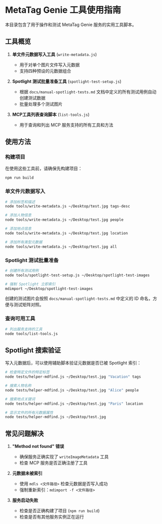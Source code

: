 # MetaTag Genie 工具使用指南

本目录包含了用于操作和测试 MetaTag Genie 服务的实用工具脚本。

## 工具概览

1. **单文件元数据写入工具** (`write-metadata.js`)
   - 用于对单个图片文件写入元数据
   - 支持四种预设的元数据组合

2. **Spotlight 测试批量准备工具** (`spotlight-test-setup.js`)
   - 根据 `docs/manual-spotlight-tests.md` 文档中定义的所有测试用例自动创建测试数据
   - 批量处理多个测试图片

3. **MCP工具列表查询脚本** (`list-tools.js`)
   - 用于查询和列出 MCP 服务支持的所有工具和方法

## 使用方法

### 构建项目

在使用这些工具前，请确保先构建项目：

```bash
npm run build
```

### 单文件元数据写入

```bash
# 添加标签和描述
node tools/write-metadata.js ~/Desktop/test.jpg tags-desc

# 添加人物信息
node tools/write-metadata.js ~/Desktop/test.jpg people

# 添加地点信息
node tools/write-metadata.js ~/Desktop/test.jpg location

# 添加所有类型元数据
node tools/write-metadata.js ~/Desktop/test.jpg all
```

### Spotlight 测试批量准备

```bash
# 创建所有测试用例
node tools/spotlight-test-setup.js ~/Desktop/spotlight-test-images

# 强制 Spotlight 立即索引
mdimport ~/Desktop/spotlight-test-images
```

创建的测试图片会按照 `docs/manual-spotlight-tests.md` 中定义的 ID 命名，方便与测试矩阵对照。

### 查询可用工具

```bash
# 列出服务支持的工具
node tools/list-tools.js
```

## Spotlight 搜索验证

写入元数据后，可以使用辅助脚本验证元数据是否已被 Spotlight 索引：

```bash
# 检查特定文件的特定标签
node tests/helper-mdfind.js ~/Desktop/test.jpg "Vacation" tags

# 搜索人物名称
node tests/helper-mdfind.js ~/Desktop/test.jpg "Alice" people

# 搜索地点关键词
node tests/helper-mdfind.js ~/Desktop/test.jpg "Paris" location

# 显示文件的所有元数据属性
node tests/helper-mdfind.js ~/Desktop/test.jpg
```

## 常见问题解决

1. **"Method not found" 错误**
   - 确保服务正确实现了 `writeImageMetadata` 工具
   - 检查 MCP 服务是否正确注册了工具

2. **元数据未被索引**
   - 使用 `mdls <文件路径>` 检查元数据是否写入成功
   - 强制重新索引：`mdimport -f <文件路径>`

3. **服务启动失败**
   - 检查是否正确构建了项目 (`npm run build`)
   - 检查是否有其他服务实例正在运行 